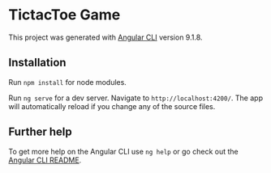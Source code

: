 # TictacToe Game

This project was generated with [Angular CLI](https://github.com/angular/angular-cli) version 9.1.8.

## Installation

Run `npm install` for node modules.

Run `ng serve` for a dev server. Navigate to `http://localhost:4200/`. The app will automatically reload if you change any of the source files.

## Further help

To get more help on the Angular CLI use `ng help` or go check out the [Angular CLI README](https://github.com/angular/angular-cli/blob/master/README.md).
